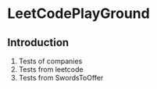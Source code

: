 # LeetCodePlayGround

## Introduction

1. Tests of companies
2. Tests from leetcode
3. Tests from SwordsToOffer
